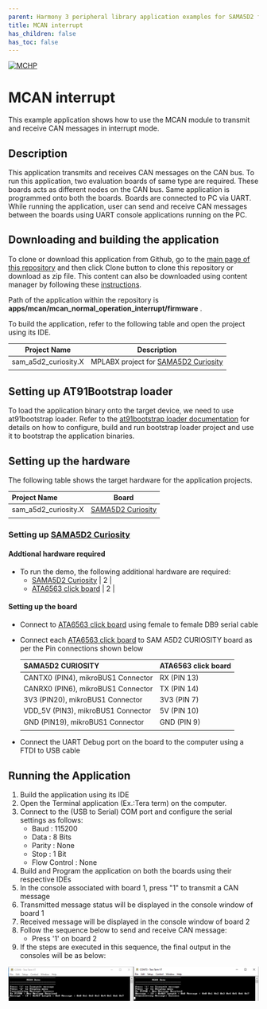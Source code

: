 ```yaml
---
parent: Harmony 3 peripheral library application examples for SAMA5D2 family
title: MCAN interrupt 
has_children: false
has_toc: false
---
```


[![MCHP](https://www.microchip.com/ResourcePackages/Microchip/assets/dist/images/logo.png)](https://www.microchip.com)

# MCAN interrupt

This example application shows how to use the MCAN module to transmit and receive CAN messages in interrupt mode.

## Description

This application transmits and receives CAN messages on the CAN bus. To run this application, two evaluation boards of same type are required. These boards acts as different nodes on the CAN bus. Same application is programmed onto both the boards. Boards are connected to PC via UART. While running the application, user can send and receive CAN messages between the boards using UART console applications running on the PC.

## Downloading and building the application

To clone or download this application from Github, go to the [main page of this repository](https://github.com/Microchip-MPLAB-Harmony/csp_apps_sam_a5d2) and then click Clone button to clone this repository or download as zip file.
This content can also be downloaded using content manager by following these [instructions](https://github.com/Microchip-MPLAB-Harmony/contentmanager/wiki).

Path of the application within the repository is **apps/mcan/mcan_normal_operation_interrupt/firmware** .

To build the application, refer to the following table and open the project using its IDE.

| Project Name      | Description                                    |
| ----------------- | ---------------------------------------------- |
| sam_a5d2_curiosity.X | MPLABX project for [SAMA5D2 Curiosity]() |
|||

## Setting up AT91Bootstrap loader

To load the application binary onto the target device, we need to use at91bootstrap loader. Refer to the [at91bootstrap loader documentation](../../docs/readme_bootstrap.md) for details on how to configure, build and run bootstrap loader project and use it to bootstrap the application binaries.

## Setting up the hardware

The following table shows the target hardware for the application projects.

| Project Name| Board|
|:---------|:---------:|
| sam_a5d2_curiosity.X | [SAMA5D2 Curiosity]() |
|||

### Setting up [SAMA5D2 Curiosity]()

#### Addtional hardware required

- To run the demo, the following additional hardware are required:
  - [SAMA5D2 Curiosity]() | 2 |
  - [ATA6563 click board](https://www.mikroe.com/ata6563-click)	| 2 |

#### Setting up the board

- Connect  to [ATA6563 click board](https://www.mikroe.com/ata6563-click) using female to female DB9 serial cable
- Connect each [ATA6563 click board](https://www.mikroe.com/ata6563-click) to SAM A5D2 CURIOSITY board as per the Pin connections shown below

    | SAMA5D2 CURIOSITY | ATA6563 click board |
    | ------------ | ------------------- |
    | CANTX0 (PIN4), mikroBUS1 Connector | RX (PIN 13) |
    | CANRX0 (PIN6), mikroBUS1 Connector | TX (PIN 14) |
    | 3V3 (PIN20), mikroBUS1 Connector   | 3V3 (PIN 7) |
    | VDD_5V (PIN3), mikroBUS1 Connector | 5V (PIN 10) |
    | GND (PIN19), mikroBUS1 Connector   | GND (PIN 9) |
    |||

- Connect the UART Debug port on the board to the computer using a FTDI to USB cable

## Running the Application

1. Build the application using its IDE
2. Open the Terminal application (Ex.:Tera term) on the computer.
3. Connect to the (USB to Serial) COM port and configure the serial settings as follows:
    - Baud : 115200
    - Data : 8 Bits
    - Parity : None
    - Stop : 1 Bit
    - Flow Control : None
4. Build and Program the application on both the boards using their respective IDEs
5. In the console associated with board 1, press "1" to transmit a CAN message
6. Transmitted message status will be displayed in the console window of board 1
7. Received message will be displayed in the console window of board 2
8. Follow the sequence below to send and receive CAN message:
    - Press '1' on board 2
9. If the steps are executed in this sequence, the final output in the consoles will be as below:

  ![output](images/mcan_normal_operation_interrupt.png)

